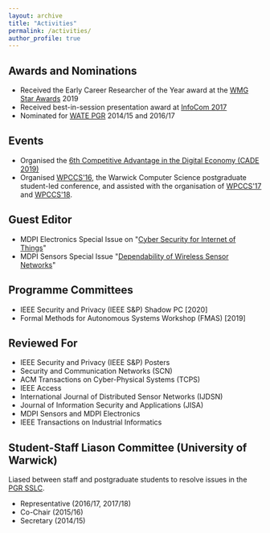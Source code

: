 ```yaml
---
layout: archive
title: "Activities"
permalink: /activities/
author_profile: true
---
```


## Awards and Nominations

 * Received the Early Career Researcher of the Year award at the [WMG Star Awards](https://warwick.ac.uk/fac/sci/wmg/people/athena_swan/starawards/) 2019
 * Received best-in-session presentation award at [InfoCom 2017](https://infocom2017.ieee-infocom.org/)
 * Nominated for [WATE PGR](https://warwick.ac.uk/services/od/academic-development/wate/watepgrinfo/) 2014/15 and 2016/17

## Events

 * Organised the [6th Competitive Advantage in the Digital Economy (CADE 2019)](https://warwick.ac.uk/cade19)
 * Organised [WPCCS'16](http://warwick.ac.uk/wpccs16), the Warwick Computer Science postgraduate student-led conference, and assisted with the organisation of [WPCCS'17](http://warwick.ac.uk/wpccs17) and [WPCCS'18](http://warwick.ac.uk/wpccs18).

## Guest Editor

 * MDPI Electronics Special Issue on "[Cyber Security for Internet of Things](https://www.mdpi.com/journal/electronics/special_issues/cyber_security_iot)"
 * MDPI Sensors Special Issue "[Dependability of Wireless Sensor Networks](https://www.mdpi.com/journal/sensors/special_issues/Dependability_WSN)"

## Programme Committees

 * IEEE Security and Privacy (IEEE S&P) Shadow PC [2020]
 * Formal Methods for Autonomous Systems Workshop (FMAS) [2019]

## Reviewed For

 * IEEE Security and Privacy (IEEE S&P) Posters
 * Security and Communication Networks (SCN)
 * ACM Transactions on Cyber-Physical Systems (TCPS)
 * IEEE Access
 * International Journal of Distributed Sensor Networks (IJDSN)
 * Journal of Information Security and Applications (JISA)
 * MDPI Sensors and MDPI Electronics
 * IEEE Transactions on Industrial Informatics

## Student-Staff Liason Committee (University of Warwick)

Liased between staff and postgraduate students to resolve issues in the [PGR SSLC](https://warwick.ac.uk/fac/sci/dcs/research/doctoralstudies/pgr-intranet/pgrsslc).
 * Representative (2016/17, 2017/18)
 * Co-Chair (2015/16)
 * Secretary (2014/15)

